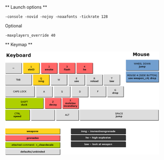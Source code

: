 ** Launch options **

    -console -novid -nojoy -noaafonts -tickrate 128
    
Optional
    
    -maxplayers_override 40


** Keymap **

![Keymap](/cskeyboard.png?raw=true)
